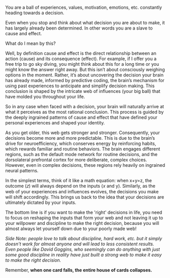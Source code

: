 You are a ball of experiences, values, motivation, emotions, etc. constantly heading towards a decision. 

Even when you stop and think about what decision you are about to make, it has largely already been determined. In other words you are a slave to cause and effect.

What do I mean by this?

Well, by definition cause and effect is the direct relationship between an action (cause) and its consequence (effect). For example, if I offer you a free trip to go sky diving, you might think about this for a long time or you might know the answer right away. But this isn’t about consciously weighing options in the moment. Rather, it’s about uncovering the decision your brain has already made, informed by predictive coding, the brain’s mechanism for using past experiences to anticipate and simplify decision making. This conclusion is shaped by the intricate web of influences (your big ball) that have molded you throughout your life.

So in any case when faced with a decision, your brain will naturally arrive at what it perceives as the most rational conclusion. This process is guided by the deeply ingrained patterns of cause and effect that have defined your personal experiences and shaped your identity.

As you get older, this web gets stronger and stronger. Consequently, your decisions become more and more predictable. This is due to the brain’s drive for neuroefficiency, which conserves energy by reinforcing habits, which rewards familiar and routine behaviors. The brain engages different regions, such as the default mode network for routine decisions, and the dorsolateral prefrontal cortex for more deliberate, complex choices. However, even in complex decisions, these regions rely heavily on ingrained neural patterns.

In the simplest terms, think of it like a math equation: when x+y=z, the outcome (𝑧) will always depend on the inputs (𝑥 and y). Similarly, as the web of your experiences and influences evolves, the decisions you make will shift accordingly. This brings us back to the idea that your decisions are ultimately dictated by your inputs. 

The bottom line is if you want to make the 'right' decisions in life, you need to focus on reshaping the inputs that form your web and not leaving it up to your willpower and discipline to make the right decision, because you will almost always let yourself down due to your poorly made web!

*Side Note: people love to talk about discipline, hard work, etc. but it simply doesn't work for almost anyone and will lead to less consistent results. Even people like David Goggins, who seemingly can do anything with just some good discipline in reality have just built a strong web to make it easy to make the right decision.*

Remember, **when one card falls, the entire house of cards collapses.**
